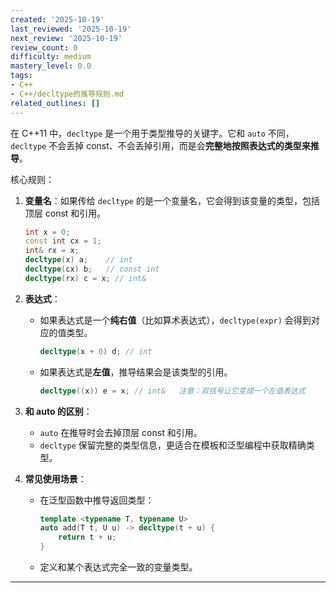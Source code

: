 ```yaml
---
created: '2025-10-19'
last_reviewed: '2025-10-19'
next_review: '2025-10-19'
review_count: 0
difficulty: medium
mastery_level: 0.0
tags:
- C++
- C++/decltype的推导规则.md
related_outlines: []
---
```




在 C++11 中，`decltype` 是一个用于类型推导的关键字。它和 `auto` 不同，`decltype` 不会丢掉 const、不会丢掉引用，而是会**完整地按照表达式的类型来推导**。

核心规则：

1. **变量名**：如果传给 `decltype` 的是一个变量名，它会得到该变量的类型，包括顶层 const 和引用。

   ```cpp
   int x = 0;  
   const int cx = 1;  
   int& rx = x;  
   decltype(x) a;    // int  
   decltype(cx) b;   // const int  
   decltype(rx) c = x; // int&  
   ```

2. **表达式**：

   * 如果表达式是一个**纯右值**（比如算术表达式），`decltype(expr)` 会得到对应的值类型。

     ```cpp
     decltype(x + 0) d; // int  
     ```
   * 如果表达式是**左值**，推导结果会是该类型的引用。

     ```cpp
     decltype((x)) e = x; // int&   注意：双括号让它变成一个左值表达式  
     ```

3. **和 auto 的区别**：

   * `auto` 在推导时会去掉顶层 const 和引用。
   * `decltype` 保留完整的类型信息，更适合在模板和泛型编程中获取精确类型。

4. **常见使用场景**：

   * 在泛型函数中推导返回类型：

     ```cpp
     template <typename T, typename U>
     auto add(T t, U u) -> decltype(t + u) {
         return t + u;
     }
     ```
   * 定义和某个表达式完全一致的变量类型。

---

